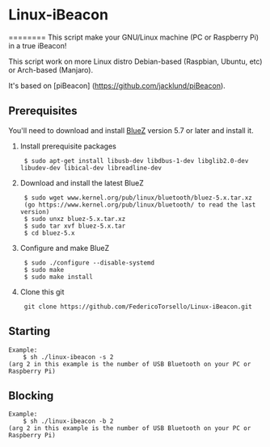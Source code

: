 # Linux-iBeacon
========
This script make your GNU/Linux machine (PC or Raspberry Pi) in a true iBeacon!

This script work on more Linux distro Debian-based (Raspbian, Ubuntu, etc) or Arch-based (Manjaro).

It's based on [piBeacon] (https://github.com/jacklund/piBeacon).

## Prerequisites
You'll need to download and install [BlueZ](http://www.bluez.org) version 5.7 or later and install it.

1. Install prerequisite packages

		$ sudo apt-get install libusb-dev libdbus-1-dev libglib2.0-dev libudev-dev libical-dev libreadline-dev

2. Download and install the latest BlueZ

		$ sudo wget www.kernel.org/pub/linux/bluetooth/bluez-5.x.tar.xz
		(go https://www.kernel.org/pub/linux/bluetooth/ to read the last version)
		$ sudo unxz bluez-5.x.tar.xz
		$ sudo tar xvf bluez-5.x.tar
		$ cd bluez-5.x

3. Configure and make BlueZ

		$ sudo ./configure --disable-systemd
		$ sudo make
		$ sudo make install
		
4. Clone this git
		
		git clone https://github.com/FedericoTorsello/Linux-iBeacon.git
		
## Starting
	Example:
		$ sh ./linux-ibeacon -s 2
	(arg 2 in this example is the number of USB Bluetooth on your PC or Raspberry Pi)

## Blocking
	Example:
		$ sh ./linux-ibeacon -b 2
	(arg 2 in this example is the number of USB Bluetooth on your PC or Raspberry Pi)
